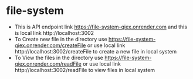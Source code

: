 # file-system


* This is API endpoint link https://file-system-qiex.onrender.com and this is local link http://localhost:3002
* To Create new file in the directory use https://file-system-qiex.onrender.com/createFile or use local link http://localhost:3002/createFile to create a new file in local system
* To View the files in the directory use https://file-system-qiex.onrender.com/readFile or use local link http://localhost:3002/readFile to view files in local system
